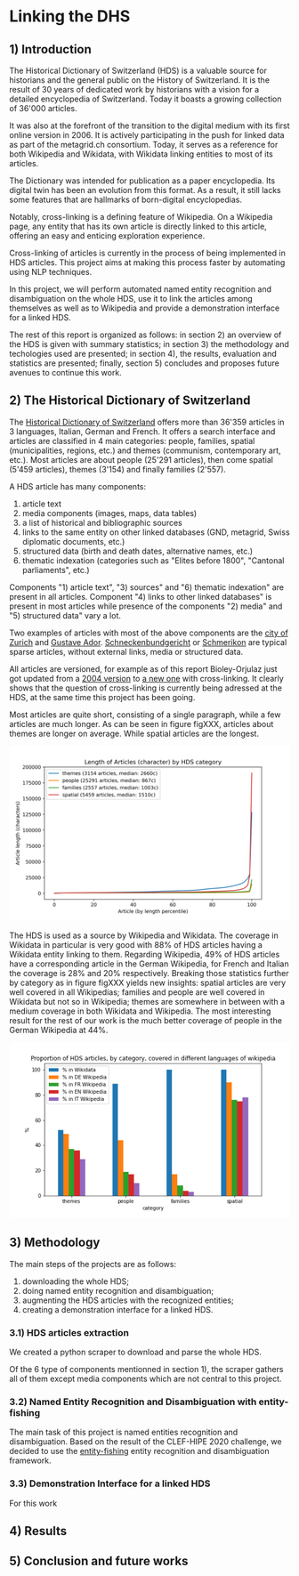 <link rel="stylesheet" type="text/css" href="./style.css">


# Linking the DHS



## 1) Introduction

The Historical Dictionary of Switzerland (HDS) is a valuable source for historians and the general public on the History of Switzerland. It is the result of 30 years of dedicated work by historians with a vision for a detailed encyclopedia of Switzerland. Today it boasts a growing collection of 36'000 articles.

It was also at the forefront of the transition to the digital medium with its first online version in 2006. It is actively participating in the push for linked data as part of the metagrid.ch consortium. Today, it serves as a reference for both Wikipedia and Wikidata, with Wikidata linking entities to most of its articles.

The Dictionary was intended for publication as a paper encyclopedia. Its digital twin has been an evolution from this format. As a result, it still lacks some features that are hallmarks of born-digital encyclopedias.

Notably, cross-linking is a defining feature of Wikipedia. On a Wikipedia page, any entity that has its own article is directly linked to this article, offering an easy and enticing exploration experience.

Cross-linking of articles is currently in the process of being implemented in HDS articles. This project aims at making this process faster by automating using NLP techniques.

In this project, we will perform automated named entity recognition and disambiguation on the whole HDS, use it to link the articles among themselves as well as to Wikipedia and provide a demonstration interface for a linked HDS.

The rest of this report is organized as follows: in section 2) an overview of the HDS is given with summary statistics; in section 3) the methodology and techologies used are presented; in section 4), the results, evaluation and statistics are presented; finally, section 5) concludes and proposes future avenues to continue this work.

## 2) The Historical Dictionary of Switzerland

The [Historical Dictionary of Switzerland](hls-dhs-dss.ch/) offers more than 36'359 articles in 3 languages, Italian, German and French. It offers a search interface and articles are classified in 4 main categories: people, families, spatial (municipalities, regions, etc.) and themes (communism, contemporary art, etc.).
Most articles are about people (25'291 articles), then come spatial (5'459 articles), themes (3'154) and finally families (2'557).

A HDS article has many components:
1) article text
2) media components (images, maps, data tables)
3) a list of historical and bibliographic sources
4) links to the same entity on other linked databases (GND, metagrid, Swiss diplomatic documents, etc.)
5) structured data (birth and death dates, alternative names, etc.)
6) thematic indexation (categories such as "Elites before 1800", "Cantonal parliaments", etc.)

Components "1) article text", "3) sources" and "6) thematic indexation" are present in all articles. Component "4) links to other linked databases" is present in most articles while presence of the components "2) media" and "5) structured data" vary a lot.

Two examples of articles with most of the above components are the [city of Zurich](https://hls-dhs-dss.ch/articles/000171) and [Gustave Ador](https://hls-dhs-dss.ch/articles/003848/). [Schneckenbundgericht](https://hls-dhs-dss.ch/articles/029462/2016-11-23/) or [Schmerikon](https://hls-dhs-dss.ch/articles/001373/2011-08-10/) are typical sparse articles, without external links, media or structured data.

All articles are versioned, for example as of this report Bioley-Orjulaz just got updated from a [2004 version](https://hls-dhs-dss.ch/articles/002356/2004-09-30/) to [a new one](https://hls-dhs-dss.ch/articles/002356/2021-11-08/) with cross-linking. It clearly shows that the question of cross-linking is currently being adressed at the HDS, at the same time this project has been going.

Most articles are quite short, consisting of a single paragraph, while a few articles are much longer. As can be seen in figure figXXX, articles about themes are longer on average. While spatial articles are the longest.

![articles lengths by category](./figures/articles_lengths_by_category.png "articles lengths by category")


The HDS is used as a source by Wikipedia and Wikidata. The coverage in Wikidata in particular is very good with 88% of HDS articles having a Wikidata entity linking to them. Regarding Wikipedia, 49% of HDS articles have a corresponding article in the German Wikipedia, for French and Italian the coverage is 28% and 20% respectively. Breaking those statistics further by category as in figure figXXX yields new insights: spatial articles are very well covered in all Wikipedias; families and people are well covered in Wikidata but not so in Wikipedia; themes are somewhere in between with a medium coverage in both Wikidata and Wikipedia. The most interesting result for the rest of our work is the much better coverage of people in the German Wikipedia at 44%.

![percentage of articles in Wikidata and Wikipedias](./figures/percent_articles_in_wd_by_category.png "percentage of articles in Wikidata and Wikipedias")


## 3) Methodology

The main steps of the projects are as follows:
1) downloading the whole HDS;
2) doing named entity recognition and disambiguation;
3) augmenting the HDS articles with the recognized entities; 
4) creating a demonstration interface for a linked HDS.

### 3.1) HDS articles extraction

We created a python scraper to download and parse the whole HDS.

Of the 6 type of components mentionned in section 1), the scraper gathers all of them except media components which are not central to this project.

### 3.2) Named Entity Recognition and Disambiguation with entity-fishing

The main task of this project is named entities recognition and disambiguation. Based on the result of the CLEF-HIPE 2020 challenge, we decided to use the [entity-fishing](https://github.com/kermitt2/entity-fishing/) entity recognition and disambiguation framework.

### 3.3) Demonstration Interface for a linked HDS

For this work

## 4) Results

## 5) Conclusion and future works